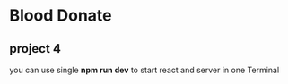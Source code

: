 # Blood Donate
## project 4 
you can use single **npm run dev** to start react and server in one Terminal